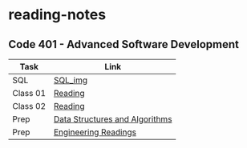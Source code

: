# reading-notes
## Code 401 - Advanced Software Development 

| Task | Link |
| --- | ----------- |
| SQL | [SQL_img ](./sql.md) |
| Class 01| [Reading ](./Class1.md) |
| Class 02| [Reading ](./Class2.md) |
| Prep| [Data Structures and Algorithms](./Data%20Structures%20and%20Algorithms.md) |
| Prep| [Engineering Readings](./Engineering%20Readings.md) |